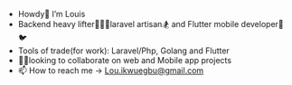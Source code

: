 - Howdy🤠 I’m Louis
- Backend heavy lifter🏋🏽‍♂️laravel artisan🏂 and Flutter mobile developer📱🐦 
- Tools of trade(for work): Laravel/Php, Golang and Flutter
- 🤝🏾looking to collaborate on web and Mobile app projects 
- 📫 How to reach me -> Lou.ikwuegbu@gmail.com

<!---
LusBlack/LusBlack is a ✨ special ✨ repository because its `README.md` (this file) appears on your GitHub profile.
You can click the Preview link to take a look at your changes.
--->
